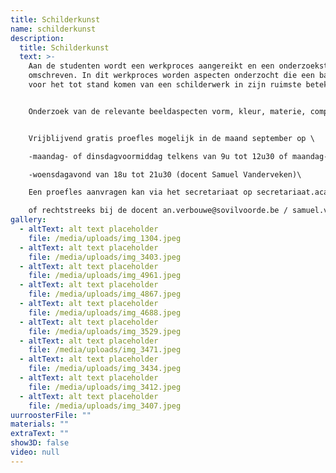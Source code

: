 ```yaml
---
title: Schilderkunst
name: schilderkunst
description:
  title: Schilderkunst
  text: >-
    Aan de studenten wordt een werkproces aangereikt en een onderzoeksterrein
    omschreven. In dit werkproces worden aspecten onderzocht die een basis zijn
    voor het tot stand komen van een schilderwerk in zijn ruimste betekenis.


    Onderzoek van de relevante beeldaspecten vorm, kleur, materie, compositie is een fundament. Aan de hand van die beeldaspecten wordt het medium schilderen op een individuele manier onderzocht. Het proces verloopt door studie, expressie, persoonlijk engagement en zelfonderzoek: het atelier is een laboratorium.


    V﻿rijblijvend gratis proefles mogelijk in de maand september op \

    -﻿maandag- of dinsdagvoormiddag telkens van 9u tot 12u30 of maandag- of dinsdagnamiddag telkens van 13u30 tot 17u (docent An verbouwe)\

    -﻿woensdagavond van 18u tot 21u30 (docent Samuel Vanderveken)\

    E﻿en proefles aanvragen kan via het secretariaat op secretariaat.academiebeeldendekunsten@sovilvoorde.be of 02 251 51 51\

    o﻿f rechtstreeks bij de docent a﻿n.verbouwe@sovilvoorde.be / s﻿amuel.vanderveken@sovilvoorde.be
gallery:
  - altText: alt text placeholder
    file: /media/uploads/img_1304.jpeg
  - altText: alt text placeholder
    file: /media/uploads/img_3403.jpeg
  - altText: alt text placeholder
    file: /media/uploads/img_4961.jpeg
  - altText: alt text placeholder
    file: /media/uploads/img_4867.jpeg
  - altText: alt text placeholder
    file: /media/uploads/img_4688.jpeg
  - altText: alt text placeholder
    file: /media/uploads/img_3529.jpeg
  - altText: alt text placeholder
    file: /media/uploads/img_3471.jpeg
  - altText: alt text placeholder
    file: /media/uploads/img_3434.jpeg
  - altText: alt text placeholder
    file: /media/uploads/img_3412.jpeg
  - altText: alt text placeholder
    file: /media/uploads/img_3407.jpeg
uurroosterFile: ""
materials: ""
extraText: ""
show3D: false
video: null
---
```

